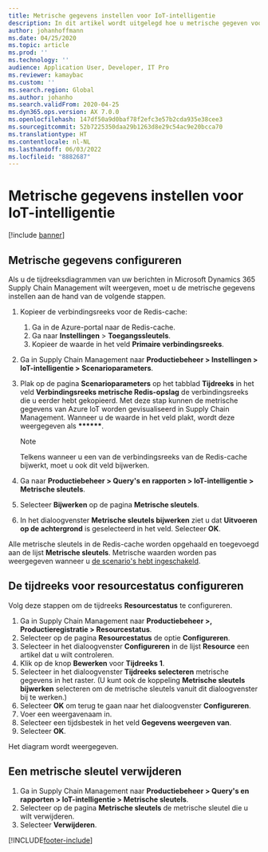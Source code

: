 ```yaml
---
title: Metrische gegevens instellen voor IoT-intelligentie
description: In dit artikel wordt uitgelegd hoe u metrische gegeven voor IoT-intelligentie instelt.
author: johanhoffmann
ms.date: 04/25/2020
ms.topic: article
ms.prod: ''
ms.technology: ''
audience: Application User, Developer, IT Pro
ms.reviewer: kamaybac
ms.custom: ''
ms.search.region: Global
ms.author: johanho
ms.search.validFrom: 2020-04-25
ms.dyn365.ops.version: AX 7.0.0
ms.openlocfilehash: 147df50a9d0baf78f2efc3e57b2cda935e38cee3
ms.sourcegitcommit: 52b7225350daa29b1263d8e29c54ac9e20bcca70
ms.translationtype: HT
ms.contentlocale: nl-NL
ms.lasthandoff: 06/03/2022
ms.locfileid: "8882687"
---
```

# <a name="set-up-metrics-for-iot-intelligence"></a>Metrische gegevens instellen voor IoT-intelligentie

[!include [banner](../../includes/banner.md)]

## <a name="configure-metrics"></a>Metrische gegevens configureren

Als u de tijdreeksdiagrammen van uw berichten in Microsoft Dynamics 365 Supply Chain Management wilt weergeven, moet u de metrische gegevens instellen aan de hand van de volgende stappen.

1. Kopieer de verbindingsreeks voor de Redis-cache:

    1. Ga in de Azure-portal naar de Redis-cache.
    2. Ga naar **Instellingen** \> **Toegangssleutels**.
    3. Kopieer de waarde in het veld **Primaire verbindingsreeks**.

2. Ga in Supply Chain Management naar **Productiebeheer \> Instellingen \> IoT-intelligentie \> Scenarioparameters**.
3. Plak op de pagina **Scenarioparameters** op het tabblad **Tijdreeks** in het veld **Verbindingsreeks metrische Redis-opslag** de verbindingsreeks die u eerder hebt gekopieerd. Met deze stap kunnen de metrische gegevens van Azure IoT worden gevisualiseerd in Supply Chain Management. Wanneer u de waarde in het veld plakt, wordt deze weergegeven als **\*\*\*\*\*\***.

    > [!NOTE]
    > Telkens wanneer u een van de verbindingsreeks van de Redis-cache bijwerkt, moet u ook dit veld bijwerken.

4. Ga naar **Productiebeheer \> Query's en rapporten \> IoT-intelligentie \> Metrische sleutels**.
5. Selecteer **Bijwerken** op de pagina **Metrische sleutels**.
6. In het dialoogvenster **Metrische sleutels bijwerken** ziet u dat **Uitvoeren op de achtergrond** is geselecteerd in het veld. Selecteer **OK**.

Alle metrische sleutels in de Redis-cache worden opgehaald en toegevoegd aan de lijst **Metrische sleutels**. Metrische waarden worden pas weergegeven wanneer u [de scenario's hebt ingeschakeld](iot-scenario-setup.md).

## <a name="configure-the-resource-status-time-series"></a>De tijdreeks voor resourcestatus configureren

Volg deze stappen om de tijdreeks **Resourcestatus** te configureren.

1. Ga in Supply Chain Management naar **Productiebeheer \>, Productieregistratie \> Resourcestatus**.
2. Selecteer op de pagina **Resourcestatus** de optie **Configureren**.
2. Selecteer in het dialoogvenster **Configureren** in de lijst **Resource** een artikel dat u wilt controleren.
3. Klik op de knop **Bewerken** voor **Tijdreeks 1**.
4. Selecteer in het dialoogvenster **Tijdreeks selecteren** metrische gegevens in het raster. (U kunt ook de koppeling **Metrische sleutels bijwerken** selecteren om de metrische sleutels vanuit dit dialoogvenster bij te werken.)
5. Selecteer **OK** om terug te gaan naar het dialoogvenster **Configureren**.
6. Voer een weergavenaam in.
7. Selecteer een tijdsbestek in het veld **Gegevens weergeven van**.
8. Selecteer **OK**.

Het diagram wordt weergegeven.

## <a name="delete-a-metric-key"></a>Een metrische sleutel verwijderen

1. Ga in Supply Chain Management naar **Productiebeheer \> Query's en rapporten \> IoT-intelligentie \> Metrische sleutels**.
2. Selecteer op de pagina **Metrische sleutels** de metrische sleutel die u wilt verwijderen.
3. Selecteer **Verwijderen**.


[!INCLUDE[footer-include](../../includes/footer-banner.md)]